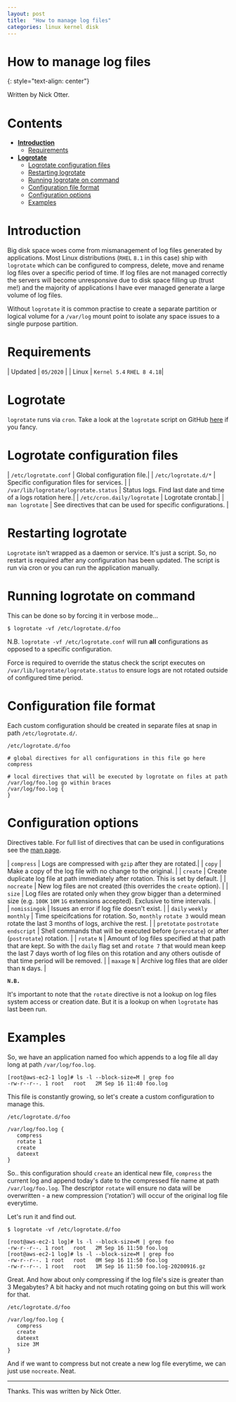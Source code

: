 ```yaml
---
layout: post
title:  "How to manage log files"
categories: linux kernel disk
---
```


# How to manage log files
{: style="text-align: center"}

Written by Nick Otter.

# Contents

- [**Introduction**](#introduction)<br>
     - [Requirements](#requirements)<br>
- [**Logrotate**](#logrotate)<br>
     - [Logrotate configuration files](#logrotate-configuration-files)<br>
     - [Restarting logrotate](#restarting-logrotate)<br>
     - [Running logrotate on command](#running-logrotate-on-command)<br>
     - [Configuration file format](#configuration-file-format)<br>
     - [Configuration options](#configuration-options)<br>
     - [Examples](#examples)

# Introduction

Big disk space woes come from mismanagement of log files generated by applications. Most Linux distributions (`RHEL` `8.1` in this case) ship with `logrotate` which can be configured to compress, delete, move and rename log files over a specific period of time. If log files are not managed correctly the servers will become unresponsive due to disk space filling up (trust me!) and the majority of applications I have ever managed generate a large volume of log files. 

Without `logrotate` it is common practise to create a separate partition or logical volume for a `/var/log` mount point to isolate any space issues to a single purpose partition. 

# Requirements

| Updated | `05/2020` | 
| Linux | `Kernel 5.4` `RHEL 8 4.18`|

# Logrotate

`logrotate` runs via `cron`. Take a look at the `logrotate` script on GitHub [here](https://github.com/logrotate/logrotate/blob/master/logrotate.c) if you fancy.

# Logrotate configuration files

| `/etc/logrotate.conf` | Global configuration file.|
| `/etc/logrotate.d/*`  | Specific configuration files for services. |
| `/var/lib/logrotate/logrotate.status` | Status logs. Find last date and time of a logs rotation here.|
| `/etc/cron.daily/logrotate` | Logrotate crontab.|
| `man logrotate` | See directives that can be used for specific configurations. |

# Restarting logrotate

`Logrotate` isn't wrapped as a daemon or service. It's just a script. So, no restart is required after any configuration has been updated. The script is run via cron or you can run the application manually.

# Running logrotate on command

This can be done so by forcing it in verbose mode...
```
$ logrotate -vf /etc/logrotate.d/foo
```

N.B. `logrotate -vf /etc/logrotate.conf` will run **all** configurations as opposed to a specific configuration. 

Force is required to override the status check the script executes on `/var/lib/logrotate/logrotate.status` to ensure logs are not rotated outside of configured time period.

# Configuration file format

Each custom configuration should be created in separate files at snap in path `/etc/logrotate.d/`.

```
/etc/logrotate.d/foo

# global directives for all configurations in this file go here
compress

# local directives that will be executed by logrotate on files at path /var/log/foo.log go within braces
/var/log/foo.log {
}
```

# Configuration options

Directives table. For full list of directives that can be used in configurations see the [man page](https://linux.die.net/man/8/logrotate).

| `compress` | Logs are compressed with `gzip` after they are rotated.|
| `copy` | Make a copy of the log file with no change to the original. |
| `create` | Create duplicate log file at path immediately after rotation. This is set by default. |
| `nocreate` | New log files are not created (this overrides the `create` option). |
| `size` | Log files are rotated only when they grow bigger than a determined size (e.g. `100K` `10M` `1G` extensions accepted). Exclusive to time intervals. |  
| `nomissingok` | Issues an error if log file doesn't exist. |
| `daily` `weekly` `monthly` | Time speicifcations for rotation. So, `monthly` `rotate 3` would mean rotate the last 3 months of logs, archive the rest. |
| `pretotate` `postrotate` `endscript` | Shell commands that will be executed before (`prerotate`) or after (`postrotate`) rotation. |
| `rotate` `N` | Amount of log files specified at that path that are kept. So with the `daily` flag set and `rotate 7` that would mean keep the last 7 days worth of log files on this rotation and any others outisde of that time period will be removed.  |
| `maxage` `N` | Archive log files that are older than `N` days. |

**`N.B.`**

It's important to note that the `rotate` directive is not a lookup on log files system access or creation date. But it is a lookup on when `logrotate` has last been run.

# Examples

So, we have an application named foo which appends to a log file all day long at path `/var/log/foo.log`.
```
[root@aws-ec2-1 log]# ls -l --block-size=M | grep foo
-rw-r--r--. 1 root   root   2M Sep 16 11:40 foo.log
```
This file is constantly growing, so let's create a custom configuration to manage this. 
```
/etc/logrotate.d/foo

/var/log/foo.log {
   compress
   rotate 1
   create
   dateext 
}
```
So.. this configuration should `create` an identical new file, `compress` the current log and append today's date to the compressed file name at path `/var/log/foo.log`. The descriptor `rotate` will ensure no data will be overwritten - a new compression ('rotation') will occur of the original log file everytime.  

Let's run it and find out. 

```
$ logrotate -vf /etc/logrotate.d/foo
```
```
[root@aws-ec2-1 log]# ls -l --block-size=M | grep foo
-rw-r--r--. 1 root   root   2M Sep 16 11:50 foo.log
[root@aws-ec2-1 log]# ls -l --block-size=M | grep foo
-rw-r--r--. 1 root   root   0M Sep 16 11:50 foo.log
-rw-r--r--. 1 root   root   1M Sep 16 11:50 foo.log-20200916.gz
```
Great. And how about only compressing if the log file's size is greater than 3 Megabytes? A bit hacky and not much rotating going on but this will work for that.
```
/etc/logrotate.d/foo

/var/log/foo.log {
   compress
   create
   dateext 
   size 3M
}

```
And if we want to compress but not create a new log file everytime, we can just use `nocreate`. Neat.

---
Thanks. This was written by Nick Otter.
